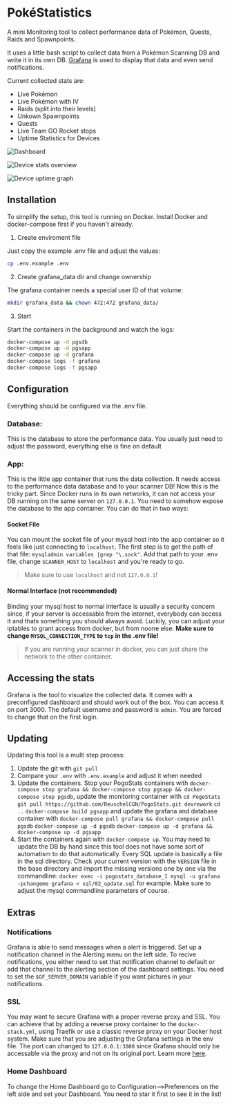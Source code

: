 # PokéStatistics

A mini Monitoring tool to collect performance data of Pokémon, Quests, Raids and Spawnpoints. 

It uses a little bash script to collect data from a Pokémon Scanning DB and write it in its own DB. [Grafana](https://grafana.com/grafana/) is used to display that data and even send notifications.

Current collected stats are:

- Live Pokémon
- Live Pokémon with IV
- Raids (split into their levels)
- Unkown Spawnpoints
- Quests
- Live Team GO Rocket stops
- Uptime Statistics for Devices

![Dashboard](https://user-images.githubusercontent.com/34460584/71187549-8ffaf100-227f-11ea-8f85-7497772b2f29.png)

![Device stats overview](https://camo.githubusercontent.com/53649d2e30d477a361b4d18cd92d808ab2948a51/68747470733a2f2f696d616765732d6578742d322e646973636f72646170702e6e65742f65787465726e616c2f51457247467479536663512d32644b336770536c4e5a6c4b344576785235484a39503946356c74705745342f2533467769647468253344313434322532366865696768742533443534302f68747470732f6d656469612e646973636f72646170702e6e65742f6174746163686d656e74732f3530323037343830383636323632323230382f3637313339303532313835393530363139372f756e6b6e6f776e2e706e67)

![Device uptime graph](https://camo.githubusercontent.com/38ad4b8268ec3e7421492218449c710a8c6ce49b/68747470733a2f2f63646e2e646973636f72646170702e636f6d2f6174746163686d656e74732f3637323430373231343035363636393230342f3637323433333130333230353137313230382f42657a5f74797475752e706e67)

## Installation

To simplify the setup, this tool is running on Docker. Install Docker and docker-compose first if you haven't already.

1. Create enviroment file

Just copy the example .env file and adjust the values:

```bash 
cp .env.example .env
```

2. Create grafana_data dir and change ownership

The grafana container needs a special user ID of that volume:

```bash
mkdir grafana_data && chown 472:472 grafana_data/
```

3. Start

Start the containers in the background and watch the logs:

```bash
docker-compose up -d pgsdb
docker-compose up -d pgsapp
docker-compose up -d grafana
docker-compose logs -f grafana
docker-compose logs -f pgsapp
```

## Configuration

Everything should be configured via the .env file.

### Database:

This is the database to store the performance data. You usually just need to adjust the password, everything else is fine on default

### App:

This is the little app container that runs the data collection. It needs access to the performance data database and to your scanner DB! Now this is the tricky part. Since Docker runs in its own networks, it can not access your DB running on the same server on `127.0.0.1`. You need to somehow expose the database to the app container. You can do that in two ways:

#### Socket File

You can mount the socket file of your mysql host into the app container so it feels like just connecting to `localhost`. The first step is to get the path of that file: `mysqladmin variables |grep "\.sock"`. Add that path to your .env file, change `SCANNER_HOST` to `localhost` and you're ready to go.

> Make sure to use `localhost` and not `127.0.0.1`!

#### Normal Interface (not recommended)

Binding your mysql host to normal interface is usually a security concern since, if your server is accessable from the internet, everybody can access it and thats something you should always avoid. Luckily, you can adjust your iptables to grant access from docker, but from noone else. **Make sure to change `MYSQL_CONNECTION_TYPE` to `tcp` in the .env file!**

> If you are running your scanner in docker, you can just share the network to the other container.

## Accessing the stats

Grafana is the tool to visualize the collected data. It comes with a preconfigured dashboard and should work out of the box. You can access it on port 3000. The default username and password is `admin`. You are forced to change that on the first login.

## Updating 

Updating this tool is a multi step process:

1. Update the git with  `git pull`
2. Compare your `.env` with `.env.example` and adjust it when needed
3. Update the containers. Stop your PogoStats containers with 
`docker-compose stop grafana && docker-compose stop pgsapp && docker-compose stop pgsdb`, 
update the monitoring container with 
`cd PogoStats`
`git pull https://github.com/ReuschelCGN/PogoStats.git devrework`
`cd ..`
`docker-compose build pgsapp`
and update the grafana and database container with 
`docker-compose pull grafana && docker-compose pull pgsdb`
`docker-compose up -d pgsdb`
`docker-compose up -d grafana && docker-compose up -d pgsapp`
4. Start the containers again with `docker-compose up`. You may need to update the DB by hand since this tool does not have some sort of automatism to do that automatically. Every SQL update is basically a file in the sql directory. Check your current version with the `VERSION` file in the base directory and import the missing versions one by one via the commandline: `docker exec -i pogostats_database_1 mysql -u grafana -pchangeme grafana < sql/02_update.sql` for example. Make sure to adjust the mysql commandline parameters of course.


## Extras

### Notifications

Grafana is able to send messages when a alert is triggered. Set up a notification channel in the Alerting menu on the left side. To recive notifications, you either need to set that notification channel to default or add that channel to the alerting section of the dashboard settings. You need to set the `$GF_SERVER_DOMAIN` variable if you want pictures in your notifications.

### SSL

You may want to secure Grafana with a proper reverse proxy and SSL. You can achieve that by adding a reverse proxy container to the `docker-stack.yml`, using Traefik or use a classic reverse proxy on your Docker host system. Make sure that you are adjusting the Grafana settings in the env file. The port can changed to `127.0.0.1:3000` since Grafana should only be accessable via the proxy and not on its original port. Learn more [here](https://grafana.com/docs/grafana/v4.5/installation/behind_proxy/#running-grafana-behind-a-reverse-proxy).

### Home Dashboard

To change the Home Dashboard go to Configuration-->Preferences on the left side and set your Dashboard. You need to star it first to see it in the list!
